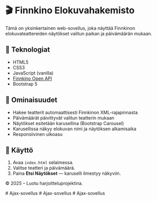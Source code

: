 # 🎬 Finnkino Elokuvahakemisto

Tämä on yksinkertainen web-sovellus, joka näyttää Finnkinon elokuvateattereiden näytökset valitun paikan ja päivämäärän mukaan.

## 🔧 Teknologiat

- HTML5
- CSS3
- JavaScript (vanilla)
- [Finnkino Open API](https://www.finnkino.fi/xml)
- Bootstrap 5

## 🚀 Ominaisuudet

- Hakee teatterit automaattisesti Finnkinon XML-rajapinnasta
- Päivämäärät päivittyvät valitun teatterin mukaan
- Näytökset esitetään karusellina (Bootstrap Carousel)
- Karusellissa näkyy elokuvan nimi ja näytöksen alkamisaika
- Responsiivinen ulkoasu


## 🔄 Käyttö

1. Avaa `index.html` selaimessa.
2. Valitse teatteri ja päivämäärä.
3. Paina **Etsi Näytökset** — karuselli ilmestyy näkyviin.



© 2025 – Luotu harjoitteluprojektina.


#   A j a x - s o v e l l u s  
 #   A j a x - s o v e l l u s  
 #   A j a x - s o v e l l u s  
 